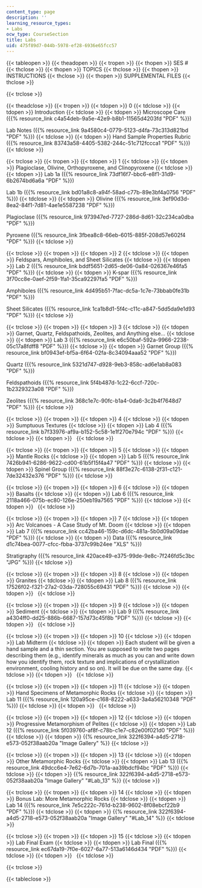 ```yaml
---
content_type: page
description: ''
learning_resource_types:
- Labs
ocw_type: CourseSection
title: Labs
uid: 475f89d7-044b-5978-ef28-6936e65fcc57
---
```


{{< tableopen >}}
{{< theadopen >}}
{{< tropen >}}
{{< thopen >}}
SES #
{{< thclose >}}
{{< thopen >}}
TOPICS
{{< thclose >}}
{{< thopen >}}
INSTRUCTIONS
{{< thclose >}}
{{< thopen >}}
SUPPLEMENTAL FILES
{{< thclose >}}

{{< trclose >}}

{{< theadclose >}}
{{< tropen >}}
{{< tdopen >}}
0
{{< tdclose >}}
{{< tdopen >}}
Introduction
{{< tdclose >}}
{{< tdopen >}}
Microscope Care ({{% resource_link c4a54deb-9a5e-42e9-b8b1-11565d4203fd "PDF" %}})  
  
Lab Notes ({{% resource_link 9a4580c4-0779-5123-d4fa-73c313d821bd "PDF" %}})
{{< tdclose >}}
{{< tdopen >}}
Hand Sample Properties Rubric ({{% resource_link 83743a58-4405-5382-244c-51c712fccca1 "PDF" %}})
{{< tdclose >}}

{{< trclose >}}
{{< tropen >}}
{{< tdopen >}}
1
{{< tdclose >}}
{{< tdopen >}}
Plagioclase, Olivine, Orthopyroxene, and Clinopyroxene
{{< tdclose >}}
{{< tdopen >}}
Lab 1a ({{% resource_link 73df16f7-bbc6-e8f1-31d9-6b2674bd6a6a "PDF" %}})  
  
Lab 1b ({{% resource_link bd01a8c8-a94f-58ad-c77b-89e3bf4a0756 "PDF" %}})
{{< tdclose >}}
{{< tdopen >}}
Olivine ({{% resource_link 3ef90d3d-8ea2-84f1-7d81-4ae1e5587238 "PDF" %}})  
  
Plagioclase ({{% resource_link 973947ed-7727-286d-8d61-32c234ca0dba "PDF" %}})  
  
Pyroxene ({{% resource_link 3fbea8c8-66eb-6015-885f-208d57e602f4 "PDF" %}})
{{< tdclose >}}

{{< trclose >}}
{{< tropen >}}
{{< tdopen >}}
2
{{< tdclose >}}
{{< tdopen >}}
Feldspars, Amphiboles, and Sheet Silicates
{{< tdclose >}}
{{< tdopen >}}
Lab 2 ({{% resource_link bddf5651-2d65-de06-0a84-026367e46fa5 "PDF" %}})
{{< tdclose >}}
{{< tdopen >}}
K-spar ({{% resource_link 3f70cc8e-0aef-2f59-1fa1-35ca92297fa5 "PDF" %}})  
  
Amphiboles ({{% resource_link 4d495b51-7fac-dc5a-1c7e-73bbab0fe31b "PDF" %}})  
  
Sheet Silicates ({{% resource_link 1ca1b8d1-5f4c-c11c-a847-5dd5da9e1d93 "PDF" %}})
{{< tdclose >}}

{{< trclose >}}
{{< tropen >}}
{{< tdopen >}}
3
{{< tdclose >}}
{{< tdopen >}}
Garnet, Quartz, Feldspathoids, Zeolites, and Anything else…
{{< tdclose >}}
{{< tdopen >}}
Lab 3 ({{% resource_link e6c50baf-592a-9966-2238-05c17a8fdff8 "PDF" %}})
{{< tdclose >}}
{{< tdopen >}}
Garnet Group ({{% resource_link bf0943ef-bf5a-6f64-02fa-8c34094aaa52 "PDF" %}})  
  
Quartz ({{% resource_link 5321d747-d928-9eb3-858c-ad6e1ab8a083 "PDF" %}})  
  
Feldspathoids ({{% resource_link 5f4b487d-1c22-6ccf-720c-1b2329323a08 "PDF" %}})  
  
Zeolites ({{% resource_link 368c1e7c-90fc-b1a4-0da6-3c2b4f7648d7 "PDF" %}})
{{< tdclose >}}

{{< trclose >}}
{{< tropen >}}
{{< tdopen >}}
4
{{< tdclose >}}
{{< tdopen >}}
Sumptuous Textures
{{< tdclose >}}
{{< tdopen >}}
Lab 4 ({{% resource_link b7f33976-af9a-b152-5c58-1e1f270e794c "PDF" %}})
{{< tdclose >}}
{{< tdopen >}}
 
{{< tdclose >}}

{{< trclose >}}
{{< tropen >}}
{{< tdopen >}}
5
{{< tdclose >}}
{{< tdopen >}}
Mantle Rocks
{{< tdclose >}}
{{< tdopen >}}
Lab 5 ({{% resource_link 7426b941-6286-9622-cd00-61b5f15f4a47 "PDF" %}})
{{< tdclose >}}
{{< tdopen >}}
Spinel Group ({{% resource_link 88f3e27c-6138-2f31-c121-7de32432e376 "PDF" %}})
{{< tdclose >}}

{{< trclose >}}
{{< tropen >}}
{{< tdopen >}}
6
{{< tdclose >}}
{{< tdopen >}}
Basalts
{{< tdclose >}}
{{< tdopen >}}
Lab 6 ({{% resource_link 2118a466-075b-ec80-126e-250eb19a7565 "PDF" %}})
{{< tdclose >}}
{{< tdopen >}}
 
{{< tdclose >}}

{{< trclose >}}
{{< tropen >}}
{{< tdopen >}}
7
{{< tdclose >}}
{{< tdopen >}}
Arc Volcanoes - A Case Study of Mt. Doom
{{< tdclose >}}
{{< tdopen >}}
Lab 7 ({{% resource_link cc42ba46-159c-d6dc-481a-5b0d09a09dae "PDF" %}})
{{< tdclose >}}
{{< tdopen >}}
Data ({{% resource_link d1c74bea-0077-cfcc-fbba-3737c99b24ee "XLS" %}})  
  
Stratigraphy ({{% resource_link 420ace49-e375-99de-9e8c-7f246fd5c3bc "JPG" %}})
{{< tdclose >}}

{{< trclose >}}
{{< tropen >}}
{{< tdopen >}}
8
{{< tdclose >}}
{{< tdopen >}}
Granites
{{< tdclose >}}
{{< tdopen >}}
Lab 8 ({{% resource_link 17526f02-f321-27a2-03da-728055c69431 "PDF" %}})
{{< tdclose >}}
{{< tdopen >}}
 
{{< tdclose >}}

{{< trclose >}}
{{< tropen >}}
{{< tdopen >}}
9
{{< tdclose >}}
{{< tdopen >}}
Sediment
{{< tdclose >}}
{{< tdopen >}}
Lab 9 ({{% resource_link a4304ff0-dd25-886b-6687-157d73c45f8b "PDF" %}})
{{< tdclose >}}
{{< tdopen >}}
 
{{< tdclose >}}

{{< trclose >}}
{{< tropen >}}
{{< tdopen >}}
10
{{< tdclose >}}
{{< tdopen >}}
Lab Midterm
{{< tdclose >}}
{{< tdopen >}}
Each student will be given a hand sample and a thin section. You are supposed to write two pages describing them (e.g., identify minerals as much as you can and write down how you identify them, rock texture and implications of crystallization environment, cooling history and so on). It will be due on the same day.
{{< tdclose >}}
{{< tdopen >}}
 
{{< tdclose >}}

{{< trclose >}}
{{< tropen >}}
{{< tdopen >}}
11
{{< tdclose >}}
{{< tdopen >}}
Hand Specimens of Metamorphic Rocks
{{< tdclose >}}
{{< tdopen >}}
Lab 11 ({{% resource_link 120a95ce-c168-8222-a633-3a4a56210348 "PDF" %}})
{{< tdclose >}}
{{< tdopen >}}
 
{{< tdclose >}}

{{< trclose >}}
{{< tropen >}}
{{< tdopen >}}
12
{{< tdclose >}}
{{< tdopen >}}
Progressive Metamorphism of Pelites
{{< tdclose >}}
{{< tdopen >}}
Lab 12 ({{% resource_link 5f039760-af8f-c78b-c1e7-c82e00f021d0 "PDF" %}})
{{< tdclose >}}
{{< tdopen >}}
{{% resource_link 322f6394-a4d5-2718-e573-052f38aab20a "Image Gallery" %}}
{{< tdclose >}}

{{< trclose >}}
{{< tropen >}}
{{< tdopen >}}
13
{{< tdclose >}}
{{< tdopen >}}
Other Metamorphic Rocks
{{< tdclose >}}
{{< tdopen >}}
Lab 13 ({{% resource_link 49dcc6e4-7e62-6d7b-701a-aa39bdcf94bc "PDF" %}})
{{< tdclose >}}
{{< tdopen >}}
{{% resource_link 322f6394-a4d5-2718-e573-052f38aab20a "Image Gallery" "#Lab_13" %}}
{{< tdclose >}}

{{< trclose >}}
{{< tropen >}}
{{< tdopen >}}
14
{{< tdclose >}}
{{< tdopen >}}
Bonus Lab: More Metamorphic Rocks
{{< tdclose >}}
{{< tdopen >}}
Lab 14 ({{% resource_link 7e5c222c-761d-b238-9602-8f08ebcf22b9 "PDF" %}})
{{< tdclose >}}
{{< tdopen >}}
{{% resource_link 322f6394-a4d5-2718-e573-052f38aab20a "Image Gallery" "#Lab_14" %}}
{{< tdclose >}}

{{< trclose >}}
{{< tropen >}}
{{< tdopen >}}
15
{{< tdclose >}}
{{< tdopen >}}
Lab Final Exam
{{< tdclose >}}
{{< tdopen >}}
Lab Final ({{% resource_link ec67da19-7f0e-6027-6a77-513a6146d434 "PDF" %}})
{{< tdclose >}}
{{< tdopen >}}
 
{{< tdclose >}}

{{< trclose >}}

{{< tableclose >}}